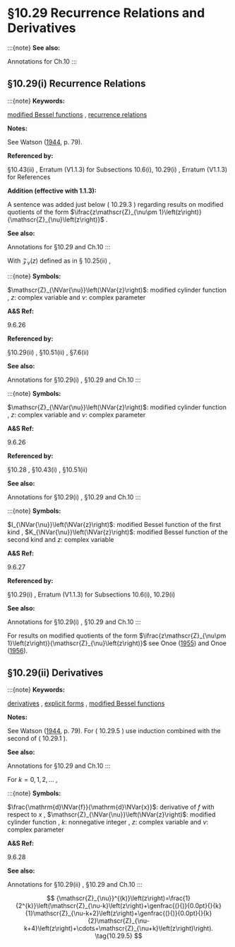 # §10.29 Recurrence Relations and Derivatives

:::{note}
**See also:**

Annotations for Ch.10
:::


## §10.29(i) Recurrence Relations

:::{note}
**Keywords:**

[modified Bessel functions](http://dlmf.nist.gov/search/search?q=modified%20Bessel%20functions) , [recurrence relations](http://dlmf.nist.gov/search/search?q=recurrence%20relations)

**Notes:**

See Watson ([1944](./bib/W.html#bib2380 "A Treatise on the Theory of Bessel Functions"), p. 79).

**Referenced by:**

§10.43(ii) , Erratum (V1.1.3) for Subsections 10.6(i), 10.29(i) , Erratum (V1.1.3) for References

**Addition (effective with 1.1.3):**

A sentence was added just below ( 10.29.3 ) regarding results on modified quotients of the form $\ifrac{z\mathscr{Z}_{\nu\pm 1}\left(z\right)}{\mathscr{Z}_{\nu}\left(z\right)}$ .

**See also:**

Annotations for §10.29 and Ch.10
:::

With $\mathscr{Z}_{\nu}\left(z\right)$ defined as in § 10.25(ii) ,

:::{note}
**Symbols:**

$\mathscr{Z}_{\NVar{\nu}}\left(\NVar{z}\right)$: modified cylinder function , $z$: complex variable and $\nu$: complex parameter

**A&S Ref:**

9.6.26

**Referenced by:**

§10.29(ii) , §10.51(ii) , §7.6(ii)

**See also:**

Annotations for §10.29(i) , §10.29 and Ch.10
:::

:::{note}
**Symbols:**

$\mathscr{Z}_{\NVar{\nu}}\left(\NVar{z}\right)$: modified cylinder function , $z$: complex variable and $\nu$: complex parameter

**A&S Ref:**

9.6.26

**Referenced by:**

§10.28 , §10.43(i) , §10.51(ii)

**See also:**

Annotations for §10.29(i) , §10.29 and Ch.10
:::

:::{note}
**Symbols:**

$I_{\NVar{\nu}}\left(\NVar{z}\right)$: modified Bessel function of the first kind , $K_{\NVar{\nu}}\left(\NVar{z}\right)$: modified Bessel function of the second kind and $z$: complex variable

**A&S Ref:**

9.6.27

**Referenced by:**

§10.29(i) , Erratum (V1.1.3) for Subsections 10.6(i), 10.29(i)

**See also:**

Annotations for §10.29(i) , §10.29 and Ch.10
:::

For results on modified quotients of the form $\ifrac{z\mathscr{Z}_{\nu\pm 1}\left(z\right)}{\mathscr{Z}_{\nu}\left(z\right)}$ see Onoe ([1955](./bib/O.html#bib2948 "Formulae and Tables, The Modified Quotients of Cylinder Functions")) and Onoe ([1956](./bib/O.html#bib2945 "Modified quotients of cylinder functions")).


## §10.29(ii) Derivatives

:::{note}
**Keywords:**

[derivatives](http://dlmf.nist.gov/search/search?q=derivatives) , [explicit forms](http://dlmf.nist.gov/search/search?q=explicit%20forms) , [modified Bessel functions](http://dlmf.nist.gov/search/search?q=modified%20Bessel%20functions)

**Notes:**

See Watson ([1944](./bib/W.html#bib2380 "A Treatise on the Theory of Bessel Functions"), p. 79). For ( 10.29.5 ) use induction combined with the second of ( 10.29.1 ).

**See also:**

Annotations for §10.29 and Ch.10
:::

For $k=0,1,2,\dotsc$ ,

:::{note}
**Symbols:**

$\frac{\mathrm{d}\NVar{f}}{\mathrm{d}\NVar{x}}$: derivative of $f$ with respect to $x$ , $\mathscr{Z}_{\NVar{\nu}}\left(\NVar{z}\right)$: modified cylinder function , $k$: nonnegative integer , $z$: complex variable and $\nu$: complex parameter

**A&S Ref:**

9.6.28

**See also:**

Annotations for §10.29(ii) , §10.29 and Ch.10
:::


<a id="E5"></a>
$$
{\mathscr{Z}_{\nu}}^{(k)}\left(z\right)=\frac{1}{2^{k}}\left(\mathscr{Z}_{\nu-k}\left(z\right)+\genfrac{(}{)}{0.0pt}{}{k}{1}\mathscr{Z}_{\nu-k+2}\left(z\right)+\genfrac{(}{)}{0.0pt}{}{k}{2}\mathscr{Z}_{\nu-k+4}\left(z\right)+\cdots+\mathscr{Z}_{\nu+k}\left(z\right)\right). \tag{10.29.5}
$$
